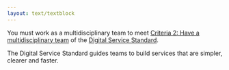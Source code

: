 ```yaml
---
layout: text/textblock
---
```


You must work as a multidisciplinary team to meet [Criteria 2: Have a multidisciplinary team](/digital-service-standard/2-multidisciplinary-team/) of the [Digital Service Standard](/digital-service-standard/).

The Digital Service Standard guides teams to build services that are simpler, clearer and faster.
